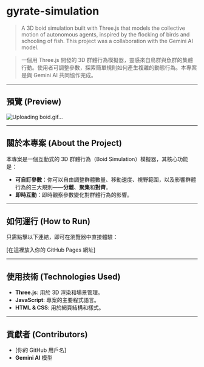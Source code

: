 # gyrate-simulation

> A 3D boid simulation built with Three.js that models the collective motion of autonomous agents, inspired by the flocking of birds and schooling of fish. This project was a collaboration with the Gemini AI model.

> 一個用 Three.js 開發的 3D 群體行為模擬器，靈感來自鳥群與魚群的集體行動。使用者可調整參數，探索簡單規則如何產生複雜的動態行為。本專案是與 Gemini AI 共同協作完成。

---

## 預覽 (Preview)

![Uploading boid.gif…]()


---

## 關於本專案 (About the Project)

本專案是一個互動式的 3D 群體行為（Boid Simulation）模擬器，其核心功能是：

* **可自訂參數**：你可以自由調整群體數量、移動速度、視野範圍，以及影響群體行為的三大規則——**分離**、**聚集**和**對齊**。
* **即時互動**：即時觀察參數變化對群體行為的影響。

---

## 如何運行 (How to Run)

只需點擊以下連結，即可在瀏覽器中直接體驗：

[在這裡放入你的 GitHub Pages 網址]

---

## 使用技術 (Technologies Used)

* **Three.js**: 用於 3D 渲染和場景管理。
* **JavaScript**: 專案的主要程式語言。
* **HTML & CSS**: 用於網頁結構和樣式。

---

## 貢獻者 (Contributors)

* [你的 GitHub 用戶名]
* **Gemini AI** 模型
